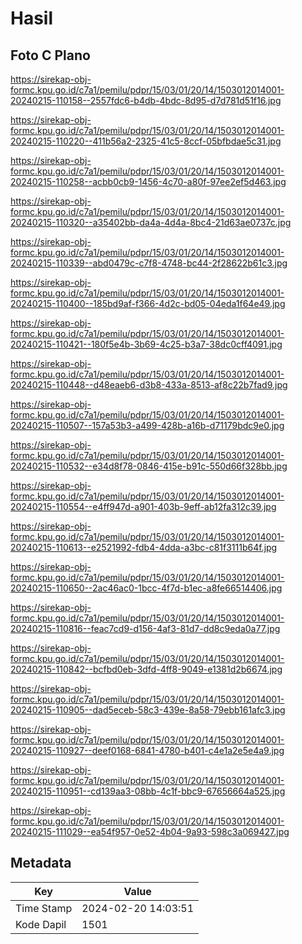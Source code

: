 # Hasil

## Foto C Plano

https://sirekap-obj-formc.kpu.go.id/c7a1/pemilu/pdpr/15/03/01/20/14/1503012014001-20240215-110158--2557fdc6-b4db-4bdc-8d95-d7d781d51f16.jpg

https://sirekap-obj-formc.kpu.go.id/c7a1/pemilu/pdpr/15/03/01/20/14/1503012014001-20240215-110220--411b56a2-2325-41c5-8ccf-05bfbdae5c31.jpg

https://sirekap-obj-formc.kpu.go.id/c7a1/pemilu/pdpr/15/03/01/20/14/1503012014001-20240215-110258--acbb0cb9-1456-4c70-a80f-97ee2ef5d463.jpg

https://sirekap-obj-formc.kpu.go.id/c7a1/pemilu/pdpr/15/03/01/20/14/1503012014001-20240215-110320--a35402bb-da4a-4d4a-8bc4-21d63ae0737c.jpg

https://sirekap-obj-formc.kpu.go.id/c7a1/pemilu/pdpr/15/03/01/20/14/1503012014001-20240215-110339--abd0479c-c7f8-4748-bc44-2f28622b61c3.jpg

https://sirekap-obj-formc.kpu.go.id/c7a1/pemilu/pdpr/15/03/01/20/14/1503012014001-20240215-110400--185bd9af-f366-4d2c-bd05-04eda1f64e49.jpg

https://sirekap-obj-formc.kpu.go.id/c7a1/pemilu/pdpr/15/03/01/20/14/1503012014001-20240215-110421--180f5e4b-3b69-4c25-b3a7-38dc0cff4091.jpg

https://sirekap-obj-formc.kpu.go.id/c7a1/pemilu/pdpr/15/03/01/20/14/1503012014001-20240215-110448--d48eaeb6-d3b8-433a-8513-af8c22b7fad9.jpg

https://sirekap-obj-formc.kpu.go.id/c7a1/pemilu/pdpr/15/03/01/20/14/1503012014001-20240215-110507--157a53b3-a499-428b-a16b-d71179bdc9e0.jpg

https://sirekap-obj-formc.kpu.go.id/c7a1/pemilu/pdpr/15/03/01/20/14/1503012014001-20240215-110532--e34d8f78-0846-415e-b91c-550d66f328bb.jpg

https://sirekap-obj-formc.kpu.go.id/c7a1/pemilu/pdpr/15/03/01/20/14/1503012014001-20240215-110554--e4ff947d-a901-403b-9eff-ab12fa312c39.jpg

https://sirekap-obj-formc.kpu.go.id/c7a1/pemilu/pdpr/15/03/01/20/14/1503012014001-20240215-110613--e2521992-fdb4-4dda-a3bc-c81f3111b64f.jpg

https://sirekap-obj-formc.kpu.go.id/c7a1/pemilu/pdpr/15/03/01/20/14/1503012014001-20240215-110650--2ac46ac0-1bcc-4f7d-b1ec-a8fe66514406.jpg

https://sirekap-obj-formc.kpu.go.id/c7a1/pemilu/pdpr/15/03/01/20/14/1503012014001-20240215-110816--feac7cd9-d156-4af3-81d7-dd8c9eda0a77.jpg

https://sirekap-obj-formc.kpu.go.id/c7a1/pemilu/pdpr/15/03/01/20/14/1503012014001-20240215-110842--bcfbd0eb-3dfd-4ff8-9049-e1381d2b6674.jpg

https://sirekap-obj-formc.kpu.go.id/c7a1/pemilu/pdpr/15/03/01/20/14/1503012014001-20240215-110905--dad5eceb-58c3-439e-8a58-79ebb161afc3.jpg

https://sirekap-obj-formc.kpu.go.id/c7a1/pemilu/pdpr/15/03/01/20/14/1503012014001-20240215-110927--deef0168-6841-4780-b401-c4e1a2e5e4a9.jpg

https://sirekap-obj-formc.kpu.go.id/c7a1/pemilu/pdpr/15/03/01/20/14/1503012014001-20240215-110951--cd139aa3-08bb-4c1f-bbc9-67656664a525.jpg

https://sirekap-obj-formc.kpu.go.id/c7a1/pemilu/pdpr/15/03/01/20/14/1503012014001-20240215-111029--ea54f957-0e52-4b04-9a93-598c3a069427.jpg


## Metadata

| Key        | Value               |
| ---------- | ------------------- |
| Time Stamp | 2024-02-20 14:03:51 |
| Kode Dapil | 1501                |



